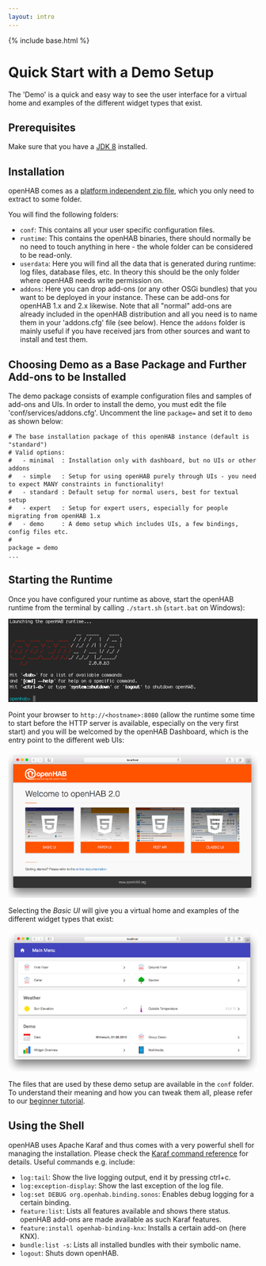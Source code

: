 ```yaml
---
layout: intro
---
```


{% include base.html %}

# Quick Start with a Demo Setup

The 'Demo' is a quick and easy way to see the user interface for a virtual home and examples of the different widget types that exist.

## Prerequisites

Make sure that you have a [JDK 8]({{base}}/installation/index.html#prerequisites) installed.

## Installation

openHAB comes as a [platform independent zip file](https://openhab.ci.cloudbees.com/job/openHAB-Distribution/lastSuccessfulBuild/artifact/distributions/openhab-offline/target/openhab-offline-2.0.0-SNAPSHOT.zip), which you only need to extract to some folder.

You will find the following folders:

 - `conf`: This contains all your user specific configuration files.
 - `runtime`: This contains the openHAB binaries, there should normally be no need to touch anything in here - the whole folder can be considered to be read-only.
 - `userdata`: Here you will find all the data that is generated during runtime: log files, database files, etc. In theory this should be the only folder where openHAB needs write permission on.
 - `addons`: Here you can drop add-ons (or any other OSGi bundles) that you want to be deployed in your instance. These can be add-ons for openHAB 1.x and 2.x likewise. Note that all "normal" add-ons are already included in the openHAB distribution and all you need is to name them in your 'addons.cfg' file (see below). Hence the `addons` folder is mainly useful if you have received jars from other sources and want to install and test them.

## Choosing Demo as a Base Package and Further Add-ons to be Installed

The demo package consists of example configuration files and samples of add-ons and UIs. In order to install the demo, you must edit the file 'conf/services/addons.cfg'.
Uncomment the line `package=` and set it to `demo` as shown below:

```
# The base installation package of this openHAB instance (default is "standard")
# Valid options:
#   - minimal  : Installation only with dashboard, but no UIs or other addons
#   - simple   : Setup for using openHAB purely through UIs - you need to expect MANY constraints in functionality!
#   - standard : Default setup for normal users, best for textual setup
#   - expert   : Setup for expert users, especially for people migrating from openHAB 1.x
#   - demo     : A demo setup which includes UIs, a few bindings, config files etc.
#
package = demo
...
```  

## Starting the Runtime

Once you have configured your runtime as above, start the openHAB runtime from the terminal by calling `./start.sh` (`start.bat` on Windows):

![console](images/demo_console.png)

Point your browser to ```http://<hostname>:8080``` (allow the runtime some time to start before the HTTP server is available, especially on the very first start) and you will be welcomed by the openHAB Dashboard, which is the entry point to the different web UIs:

![dashboard](images/demo_dashboard.png)

Selecting the _Basic UI_ will give you a virtual home and examples of the different widget types that exist:

![basicui](images/demo_basicui.png)

The files that are used by these demo setup are available in the `conf` folder.
To understand their meaning and how you can tweak them all, please refer to our [beginner tutorial](beginner).

## Using the Shell

openHAB uses Apache Karaf and thus comes with a very powerful shell for managing the installation. Please check the [Karaf command reference](https://karaf.apache.org/manual/latest/#_commands) for details. Useful commands e.g. include:

 - `log:tail`: Show the live logging output, end it by pressing ctrl+c.
 - `log:exception-display`: Show the last exception of the log file.
 - `log:set DEBUG org.openhab.binding.sonos`: Enables debug logging for a certain binding.
 - `feature:list`: Lists all features available and shows there status. openHAB add-ons are made available as such Karaf features.
 - `feature:install openhab-binding-knx`: Installs a certain add-on (here KNX).
 - `bundle:list -s`: Lists all installed bundles with their symbolic name.
 - `logout`: Shuts down openHAB.
